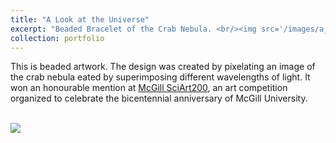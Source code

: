 ```yaml
---
title: "A Look at the Universe"
excerpt: "Beaded Bracelet of the Crab Nebula. <br/><img src='/images/a_look_at_the_universe.jpg' width='300' height='auto' >"
collection: portfolio
---
```


This is beaded artwork. The design was created by pixelating an image of the crab nebula eated by superimposing different wavelengths of light. It won an honourable mention at [McGill SciArt200](https://reporter.mcgill.ca/sciart200-winners-announced/), an art competition organized to celebrate the bicentennial anniversary of McGill University.

<br/><img src='/images/a_look_at_the_universe.jpg'>


<!--- This is an item in your portfolio. It can be have images or nice text. If you name the file .md, it will be parsed as markdown. If you name the file .html, it will be parsed as HTML. -->

